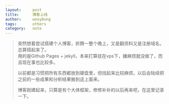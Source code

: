 ```yaml
---
layout:     post
title:      博客上线
author:     wooy0ung
tags: 		others
category:  	note
---
```



>突然想着尝试搭建个人博客，折腾一整个晚上，又是翻资料又是注册域名，总算搭起来了。  
>用的是Github Pages + jekyll，本来打算挂在vps下，嫌麻烦就没做了，而且现在事也比较多。  
>  
>以前都是习惯把所有东西都放到硬盘里，但找起来比较麻烦，以后会陆续把之前的一些成果和分析结果搬到这上面来。  
>  
>博客刚建起来，只算是有个大体框架，修修补补的以后再来吧，在这里记录一下。  
<!-- more -->